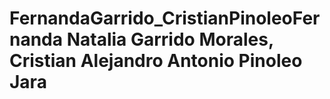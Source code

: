 # FernandaGarrido_CristianPinoleoFernanda Natalia Garrido Morales, Cristian Alejandro Antonio Pinoleo Jara
